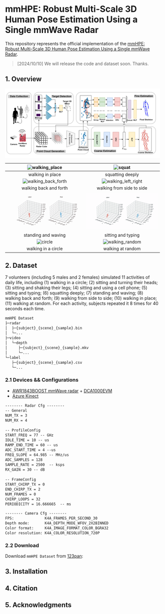 # mmHPE: Robust Multi-Scale 3D Human Pose Estimation Using a Single mmWave Radar
This repository represents the official implementation of the [mmHPE: Robust Multi-Scale 3D Human Pose Estimation Using a Single mmWave Radar](https://doi.org/10.1109/JIOT.2024.3476350).

> [2024/10/10] We will release the code and dataset soon. Thanks.

## 1. Overview
![overview](imgs/overview.png)

| ![walking_place](imgs/walking_place.gif) | ![squat](imgs/squat.gif) |
|:------:|:-------:|
|walking in place|squatting deeply|
| ![walking_back_forth](imgs/walking_back_forth.gif) | ![walking_left_right](imgs/walking_left_right.gif) |
|walking back and forth|walking from side to side|
| ![stand_with_arm_swing](imgs/stand_with_arm_swing.gif) | ![sit_typing](imgs/sit_typing.gif) |
|standing and waving|sitting and typing|
| ![circle](imgs/circle.gif) | ![walking_random](imgs/walking_random.gif) |
|walking in a circle|walking at random|


## 2. Dataset
7 volunteers (including 5 males and 2 females) simulated 11 activities of daily life, including (1) walking in a circle; (2) sitting and turning their heads; (3)
sitting and shaking their legs; (4) sitting and using a cell phone; (5) sitting and typing; (6) squatting deeply; (7) standing and waving; (8) walking back and forth; (9) walking from side to
side; (10) walking in place; (11) walking at random. For each activity, subjects repeated it 8 times for 40 seconds each time.
```
mmHPE Dataset
├─radar
│  ├─{subject}_{scene}_{sample}.bin
│  └─...
├─video
│  └─depth 
│     ├─{subject}_{scene}_{sample}.mkv
│     └─...
└─label
   ├─{subject}_{scene}_{sample}.csv
   └─...
```


### 2.1 Devices && Configurations
 - [AWR1843BOOST mmWave radar](https://www.ti.com/tool/AWR1843BOOST) + [DCA1000EVM](https://www.ti.com/tool/DCA1000EVM)
 - [Azure Kinect](https://www.microsoft.com/en-us/d/azure-kinect-dk/8pp5vxmd9nhq)
```
-------- Radar Cfg --------
-- General
NUM_TX = 3
NUM_RX = 4

-- ProfileConfig
START_FREQ = 77 -- GHz
IDLE_TIME = 10 -- us
RAMP_END_TIME = 60 -- us
ADC_START_TIME = 4 --us
FREQ_SLOPE = 64.985 -- MHz/us
ADC_SAMPLES = 128
SAMPLE_RATE = 2500  -- ksps
RX_GAIN = 30 -- dB

-- FrameConfig
START_CHIRP_TX = 0
END_CHIRP_TX = 2 
NUM_FRAMES = 0
CHIRP_LOOPS = 32 
PERIODICITY = 16.666665  -- ms
```

```
-------- Camera Cfg --------
FPS:              K4A_FRAMES_PER_SECOND_30
Depth mode:       K4A_DEPTH_MODE_WFOV_2X2BINNED
Color format:     K4A_IMAGE_FORMAT_COLOR_BGRA32
Color resolution: K4A_COLOR_RESOLUTION_720P
```

### 2.2 Download
Download `mmHPE Dataset` from [123pan](#):


## 3. Installation
## 4. Citation
## 5. Acknowledgments



